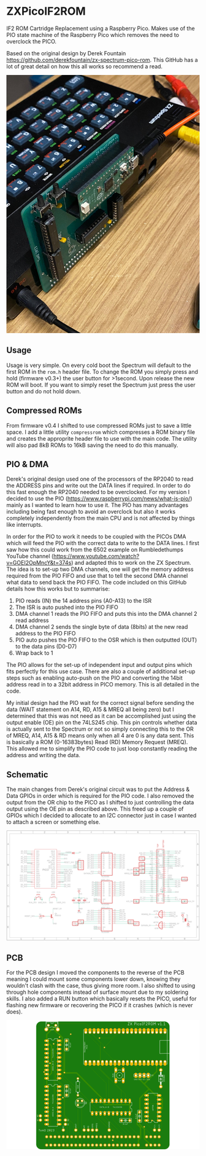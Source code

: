 # ZXPicoIF2ROM
IF2 ROM Cartridge Replacement using a Raspberry Pico. Makes use of the PIO state machine of the Raspberry Pico which removes the need to overclock the PICO.

Based on the original design by Derek Fountain https://github.com/derekfountain/zx-spectrum-pico-rom. This GitHub has a lot of great detail on how this all works so recommend a read.

![image](./images/prototype.jpg "Prototype")

## Usage

Usage is very simple. On every cold boot the Spectrum will default to the first ROM in the `rom.h` header file. To change the ROM you simply press and hold (firmware v0.3+) the user button for >1second. Upon release the new ROM will boot. If you want to simply reset the Spectrum just press the user button and do not hold down.

## Compressed ROMs

From firmware v0.4 I shifted to use compressed ROMs just to save a little space. I add a little utility `compressrom` which compresses a ROM binary file and creates the approprite header file to use with the main code. The utility will also pad 8kB ROMs to 16kB saving the need to do this manually.

## PIO & DMA

Derek's original design used one of the processors of the RP2040 to read the ADDRESS pins and write out the DATA lines if required. In order to do this fast enough the RP2040 needed to be overclocked. For my version I decided to use the PIO (https://www.raspberrypi.com/news/what-is-pio/) mainly as I wanted to learn how to use it. The PIO has many advantages including being fast enough to avoid an overclock but also it works completely independently from the main CPU and is not affected by things like interrupts.

In order for the PIO to work it needs to be coupled with the PICOs DMA which will feed the PIO with the correct data to write to the DATA lines. I first saw how this could work from the 6502 example on Rumbledethumps YouTube channel (https://www.youtube.com/watch?v=GOEI2OpMncY&t=374s) and adapted this to work on the ZX Spectrum. The idea is to set-up two DMA channels, one will get the memory address required from the PIO FIFO and use that to tell the second DMA channel what data to send back the PIO FIFO. The code included on this GitHub details how this works but to summarise:
1. PIO reads (IN) the 14 address pins (A0-A13) to the ISR
2. The ISR is auto pushed into the PIO FIFO
3. DMA channel 1 reads the PIO FIFO and puts this into the DMA channel 2 read address
4. DMA channel 2 sends the single byte of data (8bits) at the new read address to the PIO FIFO
5. PIO auto pushes the PIO FIFO to the OSR which is then outputted (OUT) to the data pins (D0-D7)
6. Wrap back to 1

The PIO allows for the set-up of independent input and output pins which fits perfectly for this use case. There are also a couple of additional set-up steps such as enabling auto-push on the PIO and converting the 14bit address read in to a 32bit address in PICO memory. This is all detailed in the code.

My initial design had the PIO wait for the correct signal before sending the data (WAIT statement on A14, RD, A15 & MREQ all being zero) but I determined that this was not need as it can be accomplished just using the output enable (OE) pin on the 74LS245 chip. This pin controls whether data is actually sent to the Spectrum or not so simply connecting this to the OR of MREQ, A14, A15 & RD means only when all 4 are 0 is any data sent. This is basically a ROM (0-16383bytes) Read (RD) Memory Request (MREQ). This allowed me to simplify the PIO code to just loop constantly reading the address and writing the data.

## Schematic

The main changes from Derek's original circuit was to put the Address & Data GPIOs in order which is required for the PIO code. I also removed the output from the OR chip to the PICO as I shifted to just controlling the data output using the OE pin as described above. This freed up a couple of GPIOs which I decided to allocate to an I2C connector just in case I wanted to attach a screen or something else.

![image](./images/schematic.png "Schematic")

## PCB

For the PCB design I moved the components to the reverse of the PCB meaning I could mount some components lower down, knowing they wouldn't clash with the case, thus giving more room. I also shifted to using through hole components instead of surface mount due to my soldering skills. I also added a RUN button which basically resets the PICO, useful for flashing new firmware or recovering the PICO if it crashes (which is never does).

![image](./images/picoif2.png "PCB")
